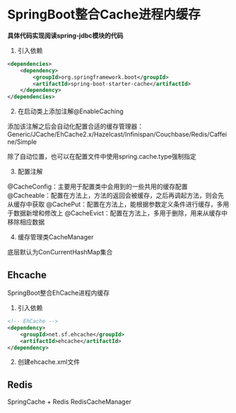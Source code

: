 # SpringBoot整合Cache进程内缓存

**具体代码实现阅读spring-jdbc模块的代码**

1. 引入依赖

```xml
<dependencies>
    <dependency>
        <groupId>org.springframework.boot</groupId>
        <artifactId>spring-boot-starter-cache</artifactId>
    </dependency>
</dependencies>
```

2. 在启动类上添加注解@EnableCaching

添加该注解之后会自动化配置合适的缓存管理器：Generic/JCache/EhCache2.x/Hazelcast/Infinispan/Couchbase/Redis/Caffeine/Simple

除了自动位置，也可以在配置文件中使用spring.cache.type强制指定

3. 配置注解

@CacheConfig：主要用于配置类中会用到的一些共用的缓存配置
@Cacheable：配置在方法上，方法的返回会被缓存，之后再调起方法，则会先从缓存中获取
@CachePut：配置在方法上，能根据参数定义条件进行缓存，多用于数据新增和修改上
@CacheEvict：配置在方法上，多用于删除，用来从缓存中移除相应数据

4. 缓存管理类CacheManager

底层默认为ConCurrentHashMap集合

## Ehcache

SpringBoot整合EhCache进程内缓存

1. 引入依赖

```xml
<!-- EhCache -->
<dependency>
    <groupId>net.sf.ehcache</groupId>
    <artifactId>ehcache</artifactId>
</dependency>
```

2. 创建ehcache.xml文件

## Redis

SpringCache + Redis
RedisCacheManager



